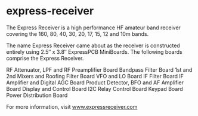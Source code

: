 # express-receiver
The Express Receiver is a high performance HF amateur band receiver covering the 160, 80, 40, 30, 20, 17, 15, 12 and 10m bands.

The name Express Receiver came about as the receiver is constructed entirely using 2.5″ x 3.8″ ExpressPCB MiniBoards. The following boards comprise the Express Receiver.

RF Attenuator, LPF and RF Preamplifier Board
Bandpass Filter Board
1st and 2nd Mixers and Roofing Filter Board
VFO and LO Board
IF Filter Board
IF Amplifier and Digital AGC Board
Product Detector, BFO and AF Amplifier Board
Display and Control Board
I2C Relay Control Board
Keypad Board
Power Distribution Board

For more information, visit www.expressreceiver.com
